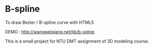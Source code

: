 B-spline
========

To draw Bezier / B-spline curve with HTML5

DEMO : http://wangweiqiang.net/lib/b-spline

This is a small project for NTU DMT assignment of 3D modeling course.
